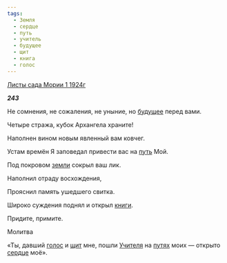 ```yaml
---
tags:
  - Земля
  - сердце
  - путь
  - учитель
  - будущее
  - щит
  - книга
  - голос
---
```

[Листы сада Мории 1 1924г](https://127.0.0.1:4002/agni/1924)

___243___

Не сомнения, не сожаления, не уныние, но [будущее](../../../tags/#будущее) перед вами.   

Четыре стража, кубок Архангела храните!   

Наполнен вином новым явленный вам ковчег.   

Устам времён Я заповедал привести вас на [путь](../../../tags/#путь) Мой.   

Под покровом [земли](../../../tags/#Земля) сокрыл ваш лик.   

Наполнил отраду восхождения,   

Прояснил память ушедшего свитка.   

Широко суждения поднял и открыл [книги](../../../tags/#книга).   

Придите, примите.   

Молитва   

«Ты, давший [голос](../../../tags/#голос) и [щит](../../../tags/#щит) мне, пошли [Учителя](../../../tags/#учитель) на [путях](../../../tags/#путь) моих — открыто [сердце](../../../tags/#сердце) моё».   

